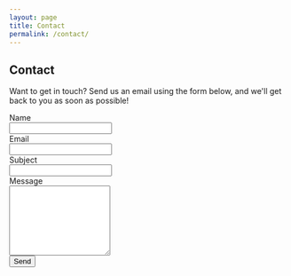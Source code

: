 ```yaml
---
layout: page
title: Contact
permalink: /contact/
---
```

## Contact
<div class="m-b-50">
  <p>Want to get in touch? Send us an email using the form below, and we'll get back to you as soon as possible!</p>
</div>

<div class="row">
  <div class="col-xs-12 col-lg-6">
    <form action="https://formspree.io/info@thinkux.ca" method="POST">
      <div class="form-group row">
        <label for="name" class="col-sm-2 col-form-label col-form-label-lg">Name</label>
        <div class="col-sm-10">
          <input type="text" class="form-control" name="name" required>
        </div>
      </div>
      <div class="form-group row">
        <label for="_replyto" class="col-sm-2 col-form-label col-form-label-lg">Email</label>
        <div class="col-sm-10">
          <input type="email" class="form-control" name="_replyto" required>
        </div>
      </div>
      <div class="form-group row">
        <label for="_subject" class="col-sm-2 col-form-label col-form-label-lg">Subject</label>
        <div class="col-sm-10">
          <input type="text" class="form-control" name="_subject" required>
        </div>
      </div>
      <div class="form-group row">
        <label for="_message" class="col-sm-2 col-form-label col-form-label-lg">Message</label>
        <div class="col-sm-10">
          <textarea rows="8" name="_message" class="form-control"></textarea>
        </div>
       </div>
      <div class="form-group row">
        <div class="col-sm-10 col-sm-offset-2">
          <input type="submit" value="Send">
        </div>
      </div>
    </form>
  </div>
</div>
